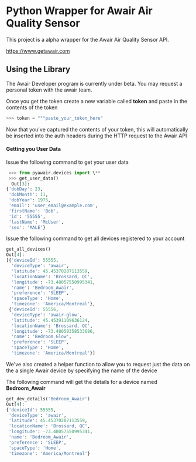 # Python Wrapper for Awair Air Quality Sensor

This project is a alpha wrapper for the Awair Air Quality Sensor API.



https://www.getawair.com


## Using the Library

The Awair Developer program is currently under beta. You may request a personal token
with the awair team. 


Once you get the token create a new variable called **token** and paste in the contents of the 
token

```python
>>> token = """paste_your_token_here"
```
Now that you've captured the contents of your token, this will automatically be inserted into the
 auth headers during the HTTP request to the Awair API
 
 #### Getting you User Data
 
 Issue the following command to get your user data
 
```python
 >>> from pyawair.devices import \**
 >>> get_user_data()
  Out[3]: 
{'dobDay': 23,
 'dobMonth': 11,
 'dobYear': 1975,
 'email': 'user_email@example.com',
 'firstName': 'Bob',
 'id': '55555',
 'lastName': 'McUser',
 'sex': 'MALE'}
```

Issue the following command to get all devices registered to your account

```python
get_all_devices()
Out[4]: 
[{'deviceId': 55555,
  'deviceType': 'awair',
  'latitude': 45.45370287113559,
  'locationName': 'Brossard, QC',
  'longitude': -73.48057550995341,
  'name': 'Bedroom_Awair',
  'preference': 'SLEEP',
  'spaceType': 'Home',
  'timezone': 'America/Montreal'},
 {'deviceId': 55556,
  'deviceType': 'awair-glow',
  'latitude': 45.45391109636124,
  'locationName': 'Brossard, QC',
  'longitude': -73.48050358533686,
  'name': 'Bedroom_Glow',
  'preference': 'SLEEP',
  'spaceType': 'Home',
  'timezone': 'America/Montreal'}]
```

We've also created a helper function to allow you to request just the data on the a single Awair 
device by specifying the name of the device

The following command will get the details for a device named **Bedroom_Awair**

```python
get_dev_details('Bedroom_Awair')
Out[4]: 
{'deviceId': 55555,
 'deviceType': 'awair',
 'latitude': 45.45370287113559,
 'locationName': 'Brossard, QC',
 'longitude': -73.48057550995341,
 'name': 'Bedroom_Awair',
 'preference': 'SLEEP',
 'spaceType': 'Home',
 'timezone': 'America/Montreal'}

```